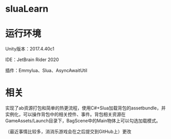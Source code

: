 # sluaLearn

# 运行环境

Unity版本：2017.4.40c1

IDE：JetBrain Rider 2020

插件：Emmylua、Slua、AsyncAwaitUtil

# 相关

实现了ab资源打包和简单的热更流程，使用C#+Slua加载背包的assetbundle，并实例化，可以操作背包中的相关控件、事件。背包相关资源在GameAssets/Launch目录下，BagScene中的Main物体上可以勾选加载模式。

（最近事情比较多，消消乐游戏会在之后提交到GitHub上）更改
